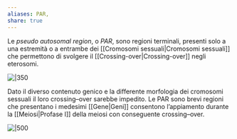 ```yaml
---
aliases: PAR,
share: true
---
```

Le *pseudo autosomal region*, o *PAR*, sono regioni terminali, presenti solo a una estremità o a entrambe dei [[Cromosomi sessuali|Cromosomi sessuali]] che permettono di svolgere il [[Crossing-over|Crossing-over]] negli eterosomi.

![|350](d5836c88c263851db63a7dfcfd376fc7_MD5%201.png)

Dato il diverso contenuto genico e la differente morfologia dei cromosomi sessuali il loro crossing–over sarebbe impedito.
Le PAR sono brevi regioni che presentano i medesimi [[Gene|Geni]] consentono l’appiamento durante la [[Meiosi|Profase I]] della meiosi con conseguente crossing–over.

![|500](255cbcef56cf834b9b9caeb197d7bc8a_MD5%201.png)
